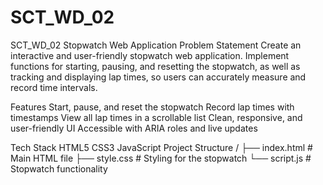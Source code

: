 # SCT_WD_02
SCT_WD_02
Stopwatch Web Application
Problem Statement
Create an interactive and user-friendly stopwatch web application.
Implement functions for starting, pausing, and resetting the stopwatch, as well as tracking and displaying lap times, so users can accurately measure and record time intervals.

Features
Start, pause, and reset the stopwatch
Record lap times with timestamps
View all lap times in a scrollable list
Clean, responsive, and user-friendly UI
Accessible with ARIA roles and live updates

Tech Stack
HTML5
CSS3
JavaScript
Project Structure
/
├── index.html   # Main HTML file
├── style.css    # Styling for the stopwatch
└── script.js    # Stopwatch functionality
